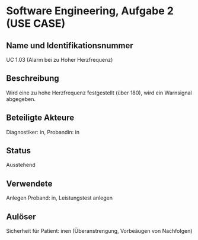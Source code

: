 # Software Engineering, Aufgabe 2 (USE CASE)
## Name und Identifikationsnummer
UC 1.03 (Alarm bei zu Hoher Herzfrequenz)

## Beschreibung
Wird eine zu hohe Herzfrequenz festgestellt (über 180), wird ein Warnsignal abgegeben.

## Beteiligte Akteure
Diagnostiker: in, Probandin: in

## Status
Ausstehend

## Verwendete
Anlegen Proband: in, Leistungstest anlegen

## Aulöser
Sicherheit für Patient: inen (Überanstrengung, Vorbeäugen von Nachfolgen)
